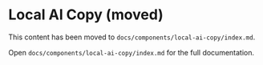 # Local AI Copy (moved)

This content has been moved to `docs/components/local-ai-copy/index.md`.

Open `docs/components/local-ai-copy/index.md` for the full documentation.
